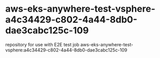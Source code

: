# aws-eks-anywhere-test-vsphere-a4c34429-c802-4a44-8db0-dae3cabc125c-109
repository for use with E2E test job aws-eks-anywhere-test-vsphere:a4c34429-c802-4a44-8db0-dae3cabc125c-109
